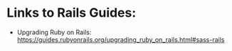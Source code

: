 
# Links to Rails Guides:

- Upgrading Ruby on Rails: https://guides.rubyonrails.org/upgrading_ruby_on_rails.html#sass-rails

